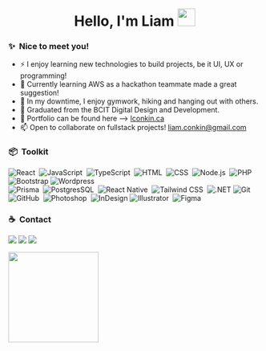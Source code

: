 <h1 align="center"><b>Hello, I'm Liam </b><img src="https://media.giphy.com/media/hvRJCLFzcasrR4ia7z/giphy.gif" width="35"></h1>

### ✨ &nbsp;Nice to meet you!
* ⚡ I enjoy learning new technologies to build projects, be it UI, UX or programming! 
* 🏫 Currently learning AWS as a hackathon teammate made a great suggestion!
* 🎨 In my downtime, I enjoy gymwork, hiking and hanging out with others. 
* 🎉 Graduated from the BCIT Digital Design and Development. 
* 🎼 Portfolio can be found here --> [lconkin.ca](https://lconkin.ca)
* 📫 Open to collaborate on fullstack projects! [liam.conkin@gmail.com](liam.conkin@gmail.com)


### 📦 &nbsp;Toolkit
![React](https://img.shields.io/badge/-React-05122A?style=flat&logo=react)&nbsp;
![JavaScript](https://img.shields.io/badge/-JavaScript-05122A?style=flat&logo=javascript)&nbsp;
![TypeScript](https://img.shields.io/badge/-Typescript-05122A?style=flat&logo=typescript)&nbsp;
![HTML](https://img.shields.io/badge/-HTML-05122A?style=flat&logo=HTML5)&nbsp;
![CSS](https://img.shields.io/badge/-CSS-05122A?style=flat&logo=CSS3&logoColor=1572B6)&nbsp;
![Node.js](https://img.shields.io/badge/-Node.js-05122A?style=flat&logo=node.js)&nbsp;
![PHP](https://img.shields.io/badge/-PHP-05122A?style=flat&logo=php)&nbsp;
![Bootstrap](https://img.shields.io/badge/-Bootstrap-05122A?style=flat&logo=bootstrap&logoColor=563D7C)
![Wordpress](https://img.shields.io/badge/-Wordpress-05122A?style=flat&logo=wordpress&logoColor=563D7C)\
![Prisma](https://img.shields.io/badge/-Prisma-05122A?style=flat&logo=prisma)&nbsp;
![PostgresSQL](https://img.shields.io/badge/-PostgresSQL-05122A?style=flat&logo=postgressql)&nbsp;
![React Native](https://img.shields.io/badge/-React_Native-05122A?style=flat&logo=reactnative)&nbsp;
![Tailwind CSS](https://img.shields.io/badge/-Tailwind-05122A?style=flat&logo=tailwind)&nbsp;
![.NET](https://img.shields.io/badge/-.NET-05122A?style=flat&logo=.NET&logoColor=563D7C)
![Git](https://img.shields.io/badge/-Git-05122A?style=flat&logo=git)&nbsp;
![GitHub](https://img.shields.io/badge/-GitHub-05122A?style=flat&logo=github)&nbsp;
![Photoshop](https://img.shields.io/badge/-Photoshop-05122A?style=flat&logo=adobe-photoshop)&nbsp;
![InDesign](https://img.shields.io/badge/-InDesign-05122A?style=flat&logo=adobe-indesign)
![Illustrator](https://img.shields.io/badge/-Illustrator-05122A?style=flat&logo=adobe-illustrator)&nbsp;
![Figma](https://img.shields.io/badge/-Figma-05122A?style=flat&logo=figma)&nbsp;
<br>

### ☕ &nbsp;Contact
<p align="left">
<a href="https://www.lconkin.ca"><img src="https://img.shields.io/badge/-lconkin.ca-3423A6?style=flat&logo=Google-Chrome&logoColor=white"/></a>
<a href="https://www.linkedin.com/in/liam-conkin/"><img src="https://img.shields.io/badge/-Liam%20Conkin-0077B5?style=flat&logo=Linkedin&logoColor=white"/></a>
<a href="mailto:liam.conkin@gmail.com"><img src="https://img.shields.io/badge/liam.conkin@gmail.com-D14836?style=flat&logo=Gmail&logoColor=white"/></a>
</p>

<a href="https://github.com/LiamBCIT">
  <img height="180em" src="https://github-readme-stats-eight-theta.vercel.app/api?username=LiamBCIT&show_icons=true&theme=algolia&include_all_commits=true&count_private=true"/>
<!--   <img height="180em" src="https://github-readme-stats-eight-theta.vercel.app/api/top-langs/?username=LiamBCIT&layout=compact&langs_count=8&theme=algolia"/> -->
</a>


